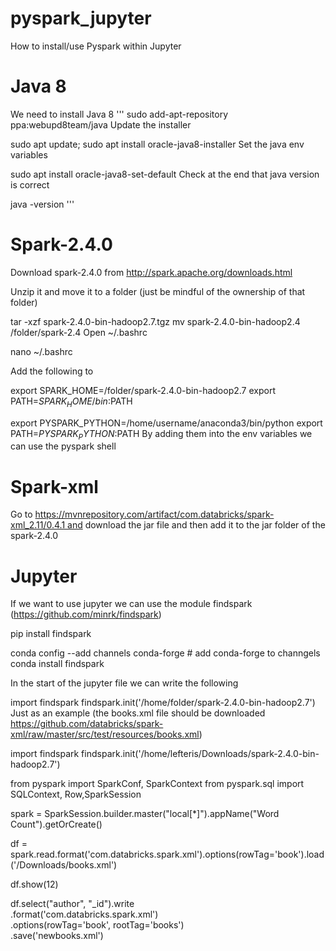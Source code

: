 # pyspark_jupyter
How to install/use Pyspark within Jupyter

# Java 8

We need to install Java 8
'''
sudo add-apt-repository ppa:webupd8team/java
Update the installer

sudo apt update; sudo apt install oracle-java8-installer
Set the java env variables

sudo apt install oracle-java8-set-default
Check at the end that java version is correct

java -version
'''

# Spark-2.4.0
Download spark-2.4.0 from http://spark.apache.org/downloads.html

Unzip it and move it to a folder (just be mindful of the ownership of that folder)



tar -xzf spark-2.4.0-bin-hadoop2.7.tgz
mv spark-2.4.0-bin-hadoop2.4 /folder/spark-2.4
Open ~/.bashrc

nano ~/.bashrc

Add the following to

export SPARK_HOME=/folder/spark-2.4.0-bin-hadoop2.7
export PATH=$SPARK_HOME/bin:$PATH

export PYSPARK_PYTHON=/home/username/anaconda3/bin/python
export PATH=$PYSPARK_PYTHON:$PATH
By adding them into the env variables we can use the pyspark shell

# Spark-xml
Go to https://mvnrepository.com/artifact/com.databricks/spark-xml_2.11/0.4.1 and download the jar file and then add it to the jar folder of the spark-2.4.0

# Jupyter
If we want to use jupyter we can use the module findspark (https://github.com/minrk/findspark)

pip install findspark

conda config --add channels conda-forge # add conda-forge to channgels
conda install findspark

In the start of the jupyter file we can write the following

import findspark
findspark.init('/home/folder/spark-2.4.0-bin-hadoop2.7')
Just as an example (the books.xml file should be downloaded https://github.com/databricks/spark-xml/raw/master/src/test/resources/books.xml)

import findspark
findspark.init('/home/lefteris/Downloads/spark-2.4.0-bin-hadoop2.7')

from pyspark import SparkConf, SparkContext
from pyspark.sql import SQLContext, Row,SparkSession

spark = SparkSession.builder.master("local[*]").appName("Word Count").getOrCreate()

df = spark.read.format('com.databricks.spark.xml').options(rowTag='book').load('/Downloads/books.xml')

df.show(12)

df.select("author", "_id").write \
    .format('com.databricks.spark.xml') \
    .options(rowTag='book', rootTag='books') \
    .save('newbooks.xml')
